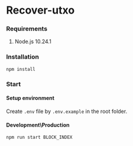 # Recover-utxo

### Requirements
1. Node.js 10.24.1

### Installation

```
npm install
```

### Start

#### Setup environment
Create ```.env``` file by ```.env.example``` in the root folder.

#### Development\Production
```
npm run start BLOCK_INDEX
```